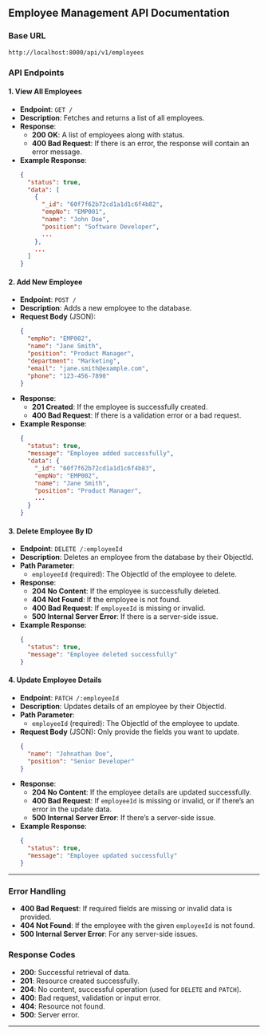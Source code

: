 ## Employee Management API Documentation

### Base URL

`http://localhost:8000/api/v1/employees`

### API Endpoints

#### 1. View All Employees

- **Endpoint**: `GET /`
- **Description**: Fetches and returns a list of all employees.
- **Response**:
  - **200 OK**: A list of employees along with status.
  - **400 Bad Request**: If there is an error, the response will contain an error message.
- **Example Response**:
  ```json
  {
    "status": true,
    "data": [
      {
        "_id": "60f7f62b72cd1a1d1c6f4b82",
        "empNo": "EMP001",
        "name": "John Doe",
        "position": "Software Developer",
        ...
      },
      ...
    ]
  }
  ```

#### 2. Add New Employee

- **Endpoint**: `POST /`
- **Description**: Adds a new employee to the database.
- **Request Body** (JSON):
  ```json
  {
    "empNo": "EMP002",
    "name": "Jane Smith",
    "position": "Product Manager",
    "department": "Marketing",
    "email": "jane.smith@example.com",
    "phone": "123-456-7890"
  }
  ```
- **Response**:
  - **201 Created**: If the employee is successfully created.
  - **400 Bad Request**: If there is a validation error or a bad request.
- **Example Response**:
  ```json
  {
    "status": true,
    "message": "Employee added successfully",
    "data": {
      "_id": "60f7f62b72cd1a1d1c6f4b83",
      "empNo": "EMP002",
      "name": "Jane Smith",
      "position": "Product Manager",
      ...
    }
  }
  ```

#### 3. Delete Employee By ID

- **Endpoint**: `DELETE /:employeeId`
- **Description**: Deletes an employee from the database by their ObjectId.
- **Path Parameter**:
  - `employeeId` (required): The ObjectId of the employee to delete.
- **Response**:
  - **204 No Content**: If the employee is successfully deleted.
  - **404 Not Found**: If the employee is not found.
  - **400 Bad Request**: If `employeeId` is missing or invalid.
  - **500 Internal Server Error**: If there is a server-side issue.
- **Example Response**:
  ```json
  {
    "status": true,
    "message": "Employee deleted successfully"
  }
  ```

#### 4. Update Employee Details

- **Endpoint**: `PATCH /:employeeId`
- **Description**: Updates details of an employee by their ObjectId.
- **Path Parameter**:
  - `employeeId` (required): The ObjectId of the employee to update.
- **Request Body** (JSON): Only provide the fields you want to update.
  ```json
  {
    "name": "Johnathan Doe",
    "position": "Senior Developer"
  }
  ```
- **Response**:
  - **204 No Content**: If the employee details are updated successfully.
  - **400 Bad Request**: If `employeeId` is missing or invalid, or if there’s an error in the update data.
  - **500 Internal Server Error**: If there’s a server-side issue.
- **Example Response**:
  ```json
  {
    "status": true,
    "message": "Employee updated successfully"
  }
  ```

---

### Error Handling

- **400 Bad Request**: If required fields are missing or invalid data is provided.
- **404 Not Found**: If the employee with the given `employeeId` is not found.
- **500 Internal Server Error**: For any server-side issues.

### Response Codes

- **200**: Successful retrieval of data.
- **201**: Resource created successfully.
- **204**: No content, successful operation (used for `DELETE` and `PATCH`).
- **400**: Bad request, validation or input error.
- **404**: Resource not found.
- **500**: Server error.

---
